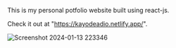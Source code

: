 This is my personal potfolio website built using react-js.

Check it out at "https://kayodeadio.netlify.app/".

![Screenshot 2024-01-13 223346](https://github.com/kylead10/react-portfolio/assets/101107354/4d300ae1-ee88-41d1-965d-136bdfe26e76)
